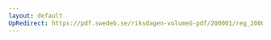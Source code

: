 ```yaml
---
layout: default
UpRedirect: https://pdf.swedeb.se/riksdagen-volumeG-pdf/200001/reg_200001/reg_200001_0443.pdf
---
```

